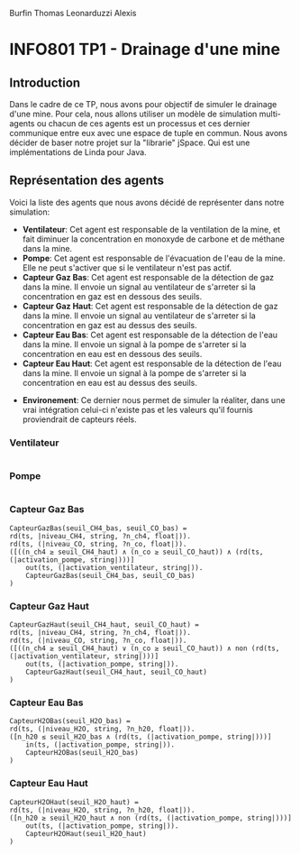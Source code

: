 Burfin Thomas
Leonarduzzi Alexis

# INFO801 TP1 - Drainage d'une mine

## Introduction
Dans le cadre de ce TP, nous avons pour objectif de simuler le drainage d'une mine. Pour cela, nous allons utiliser un modèle de simulation multi-agents ou chacun de ces agents est un processus et ces dernier communique entre eux avec une espace de tuple en commun.
Nous avons décider de baser notre projet sur la "librarie" jSpace. Qui est une implémentations de Linda pour Java.

## Représentation des agents
Voici la liste des agents que nous avons décidé de représenter dans notre simulation:
- **Ventilateur**: Cet agent est responsable de la ventilation de la mine, et fait diminuer la concentration en monoxyde de carbone et de méthane dans la mine.
- **Pompe**: Cet agent est responsable de l'évacuation de l'eau de la mine. Elle ne peut s'activer que si le ventilateur n'est pas actif.
- **Capteur Gaz Bas**: Cet agent est responsable de la détection de gaz dans la mine. Il envoie un signal au ventilateur de s'arreter si la concentration en gaz est en dessous des seuils.
- **Capteur Gaz Haut**: Cet agent est responsable de la détection de gaz dans la mine. Il envoie un signal au ventilateur de s'arreter si la concentration en gaz est au dessus des seuils.
- **Capteur Eau Bas**: Cet agent est responsable de la détection de l'eau dans la mine. Il envoie un signal à la pompe de s'arreter si la concentration en eau est en dessous des seuils.
- **Capteur Eau Haut**: Cet agent est responsable de la détection de l'eau dans la mine. Il envoie un signal à la pompe de s'arreter si la concentration en eau est au dessus des seuils.
+ **Environement**: Ce dernier nous permet de simuler la réaliter, dans une vrai intégration celui-ci n'existe pas et les valeurs qu'il fournis proviendrait de capteurs réels.

### Ventilateur
````

````

### Pompe
````

````

### Capteur Gaz Bas
````
CapteurGazBas(seuil_CH4_bas, seuil_CO_bas) =
rd(ts, |niveau_CH4, string, ?n_ch4, float|)).
rd(ts, (|niveau_CO, string, ?n_co, float|)).
([((n_ch4 ≥ seuil_CH4_haut) ∧ (n_co ≥ seuil_CO_haut)) ∧ (rd(ts, (|activation_pompe, string|)))]
    out(ts, (|activation_ventilateur, string|)).
    CapteurGazBas(seuil_CH4_bas, seuil_CO_bas)
)
````

### Capteur Gaz Haut
````
CapteurGazHaut(seuil_CH4_haut, seuil_CO_haut) =
rd(ts, |niveau_CH4, string, ?n_ch4, float|)).
rd(ts, (|niveau_CO, string, ?n_co, float|)).
([((n_ch4 ≥ seuil_CH4_haut) ∨ (n_co ≥ seuil_CO_haut)) ∧ non (rd(ts, (|activation_ventilateur, string|)))]
    out(ts, (|activation_pompe, string|)).
    CapteurGazHaut(seuil_CH4_haut, seuil_CO_haut)
)
````

### Capteur Eau Bas
````
CapteurH2OBas(seuil_H2O_bas) =
rd(ts, (|niveau_H2O, string, ?n_h20, float|)).
([n_h20 ≤ seuil_H2O_bas ∧ (rd(ts, (|activation_pompe, string|)))]
    in(ts, (|activation_pompe, string|)).
    CapteurH2OBas(seuil_H2O_bas)
)
````

### Capteur Eau Haut
```
CapteurH2OHaut(seuil_H2O_haut) =
rd(ts, (|niveau_H2O, string, ?n_h20, float|)).
([n_h20 ≥ seuil_H2O_haut ∧ non (rd(ts, (|activation_pompe, string|)))]
    out(ts, (|activation_pompe, string|)).
    CapteurH2OHaut(seuil_H2O_haut)
)
```
